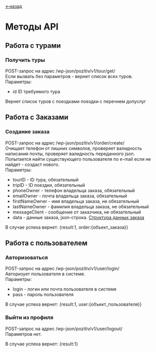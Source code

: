 [<-назад](/README.md)


# Методы API

## Работа с турами

### Получить туры
POST-запрос на адрес /wp-json/pozitiv/v1/tour/get/  
Если вызвать без параметров - вернет список всех туров.  
Параметры:  
- id    ID требуемого тура  

Вернет список туров с поездками поездки с перечнем допуслуг


## Работа с Заказами 

### Создание заказа
POST-запрос на адрес /wp-json/pozitiv/v1/order/create/  
Очищает телефон от лишних символов, проверяет валидность написания почты, проверяет валидность переданного json.  
Попытается найти существующего пользователя по e-mail если не найдет - создаст нового.  
Параметры:
- tourID            - ID тура, обязательный
- tripID            - ID поездки, обязательный
- phoneOwner        - телефон владельца заказа, обязательный
- emailOwner        - почта владельца заказа, обязательный
- firstNameOwner    - имя владельца заказа, не обязательный
- lastNameOwner     - фамилия владельца заказа, не обязательный
- messageClient     - сообщение от заказчика, не обязательный
- data              - данные заказа, json-строка. [Структура данных заказа](api-structures.md#orderStructure)

В случае успеха вернет: {result:1, order:{объект_заказа}}


## Работа с пользователем

### Авторизоваться
POST-запрос на адрес /wp-json/pozitiv/v1/user/login/  
Авторизует пользователя в системе.  
Параметры:  
- login     - логин или почта пользователя в системе
- pass      - пароль пользователя

В случае успеха вернет: {result:1, user:{объект_пользователя}}


### Выйти из профиля
POST-запрос на адрес /wp-json/pozitiv/v1/user/logout/  
Параметров нет.  

В случае успеха вернет: {result:1}